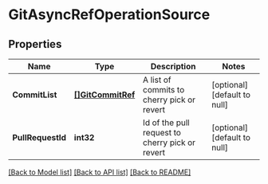 # GitAsyncRefOperationSource

## Properties
Name | Type | Description | Notes
------------ | ------------- | ------------- | -------------
**CommitList** | [**[]GitCommitRef**](GitCommitRef.md) | A list of commits to cherry pick or revert | [optional] [default to null]
**PullRequestId** | **int32** | Id of the pull request to cherry pick or revert | [optional] [default to null]

[[Back to Model list]](../README.md#documentation-for-models) [[Back to API list]](../README.md#documentation-for-api-endpoints) [[Back to README]](../README.md)



